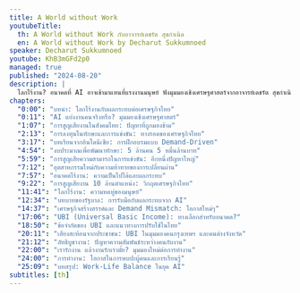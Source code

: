 ```yaml
---
title: A World without Work
youtubeTitle:
  th: A World without Work กับอาจารย์เดชรัต สุขกำเนิด
  en: A World without Work by Decharut Sukkumnoed
speaker: Decharut Sukkumnoed
youtube: KhB3mGFd2p0
managed: true
published: "2024-08-20"
description: |
  โลกไร้งาน? อนาคตที่ AI อาจเข้ามาแทนที่แรงงานมนุษย์ ฟังมุมมองเชิงเศรษฐศาสตร์จากอาจารย์เดชรัต สุขกำเนิด ถึงผลกระทบของ AI ต่อตลาดแรงงานในประเทศไทย พร้อมแนวทางรับมือและการปรับตัวเพื่อเตรียมพร้อมสำหรับอนาคต การลงทุนในทักษะ การสร้างงานใหม่ และบทบาทของรัฐบาลในการช่วยเหลือประชาชน รวมถึงการพูดคุยถึงแนวคิด UBI หรือรายได้พื้นฐานถ้วนหน้า และการสร้างสมดุลระหว่างชีวิตและการทำงาน มาร่วมหาคำตอบและเตรียมพร้อมรับมือกับโลกที่กำลังเปลี่ยนแปลงไป
chapters:
  "0:00": "บทนำ: โลกไร้งานกับผลกระทบต่อเศรษฐกิจไทย"
  "0:11": "AI แย่งงานคนจริงหรือ? มุมมองเชิงเศรษฐศาสตร์"
  "1:07": "การสูญเสียงานในสังคมไทย: ปัญหาที่ถูกมองข้าม"
  "2:13": "การลงทุนในทักษะและการแข่งขัน: ทางรอดของเศรษฐกิจไทย"
  "3:17": "บทเรียนจากอินโดนีเซีย: การฝึกอบรมแบบ Demand-Driven"
  "4:54": "งบประมาณเพื่อพัฒนาทักษะ: 5 ล้านคน 5 หมื่นล้านบาท"
  "5:59": "การสูญเสียความสามารถในการแข่งขัน: อีกหนึ่งปัญหาใหญ่"
  "7:12": "อุตสาหกรรมใหม่กับความท้าทายของการเปลี่ยนผ่าน"
  "7:57": "อนาคตไร้งาน: ความเป็นไปได้และผลกระทบ"
  "9:22": "การสูญเสียงาน 10 ล้านตำแหน่ง: วิกฤตเศรษฐกิจไทย"
  "11:41": "โลกไร้งาน: ความหดหู่ของมนุษย์"
  "12:34": "บทบาทของรัฐบาล: การรับมือกับผลกระทบจาก AI"
  "14:37": "เศรษฐกิจสร้างสรรค์และ Demand Mismatch: โอกาสใหม่ๆ"
  "17:06": "UBI (Universal Basic Income): ทางเลือกสำหรับอนาคต?"
  "18:50": "ข้อจำกัดของ UBI และแนวทางการปรับใช้ในไทย"
  "20:11": "เสียงสะท้อนจากประชาชน: UBI ในมุมมองคนกรุงเทพฯ และคนต่างจังหวัด"
  "21:12": "ลัทธิบูชางาน: ปัญหาความสัมพันธ์ระหว่างคนกับงาน"
  "22:00": "เรารักงาน แล้วงานรักเรามั้ย? มุมมองใหม่ต่อการทำงาน"
  "24:00": "การทำงาน: โอกาสในการพบปะผู้คนและการเรียนรู้"
  "25:09": "บทสรุป: Work-Life Balance ในยุค AI"
subtitles: [th]
---
```

